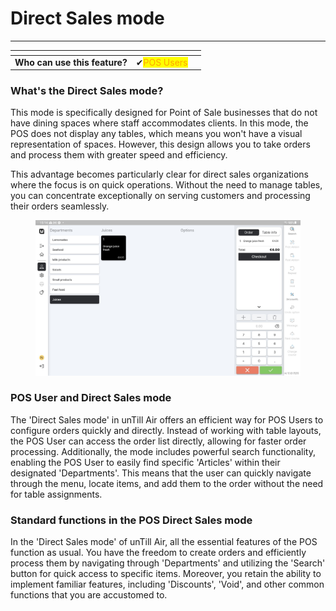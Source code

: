 # Direct Sales mode

***

<table data-card-size="large" data-view="cards"><thead><tr><th></th><th></th><th></th></tr></thead><tbody><tr><td><strong>Who can use this feature?</strong></td><td><span data-gb-custom-inline data-tag="emoji" data-code="2714">✔</span><mark style="color:orange;">POS Users</mark></td><td></td></tr></tbody></table>

### What's the Direct Sales mode?

This mode is specifically designed for Point of Sale businesses that do not have dining spaces where staff accommodates clients. In this mode, the POS does not display any tables, which means you won't have a visual representation of spaces. However, this design allows you to take orders and process them with greater speed and efficiency.&#x20;

This advantage becomes particularly clear for direct sales organizations where the focus is on quick operations. Without the need to manage tables, you can concentrate exceptionally on serving customers and processing their orders seamlessly.&#x20;

<figure><img src="../../images/6065c780-8e98-40fb-8bfa-0ecf94ed65bf.jpg" alt=""><figcaption></figcaption></figure>

### POS User and Direct Sales mode

The 'Direct Sales mode' in unTill Air offers an efficient way for POS Users to configure orders quickly and directly. Instead of working with table layouts, the POS User can access the order list directly, allowing for faster order processing. Additionally, the mode includes powerful search functionality, enabling the POS User to easily find specific 'Articles' within their designated 'Departments'. This means that the user can quickly navigate through the menu, locate items, and add them to the order without the need for table assignments.

### Standard functions in the POS Direct Sales mode

In the 'Direct Sales mode' of unTill Air, all the essential features of the POS function as usual. You have the freedom to create orders and efficiently process them by navigating through 'Departments' and utilizing the 'Search' button for quick access to specific items. Moreover, you retain the ability to implement familiar features, including 'Discounts', 'Void', and other common functions that you are accustomed to.
